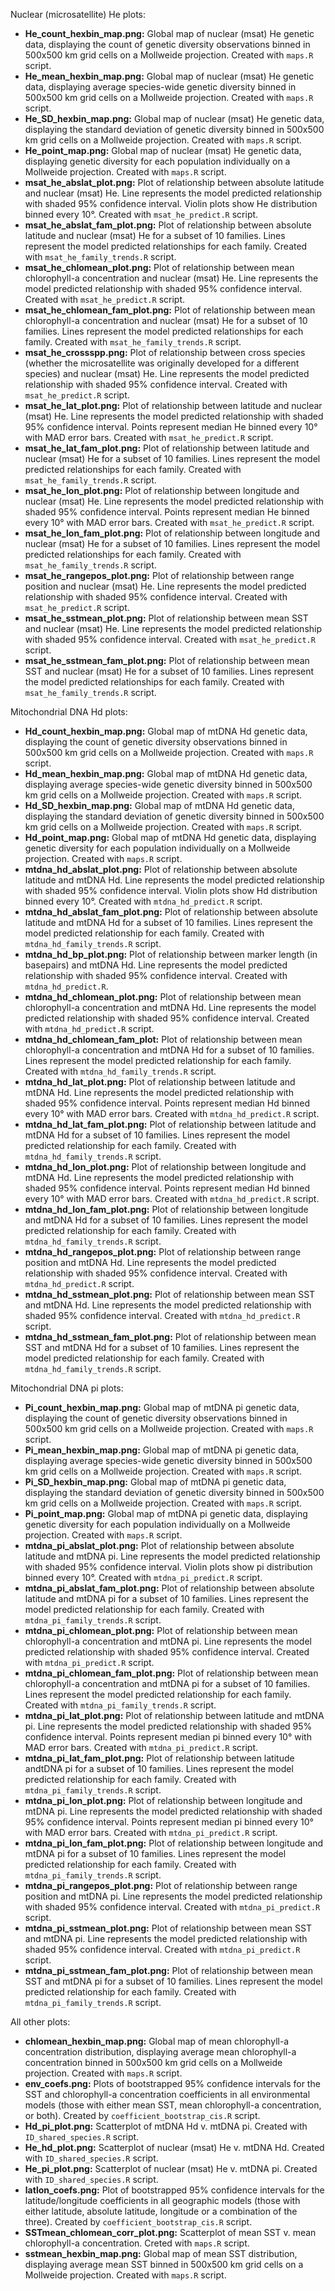 Nuclear (microsatellite) He plots:

* **He_count_hexbin_map.png:** Global map of nuclear (msat) He genetic data, displaying the count of genetic diversity observations binned in 500x500 km grid cells on a Mollweide projection. Created with `maps.R` script.
* **He_mean_hexbin_map.png:** Global map of nuclear (msat) He genetic data, displaying average species-wide genetic diversity binned in 500x500 km grid cells on a Mollweide projection. Created with `maps.R` script.
* **He_SD_hexbin_map.png:** Global map of nuclear (msat) He genetic data, displaying the standard deviation of genetic diversity binned in 500x500 km grid cells on a Mollweide projection. Created with `maps.R` script.
* **He_point_map.png:** Global map of nuclear (msat) He genetic data, displaying genetic diversity for each population individually on a Mollweide projection. Created with `maps.R` script.
* **msat_he_abslat_plot.png:** Plot of relationship between absolute latitude and nuclear (msat) He. Line represents the model predicted relationship with shaded 95% confidence interval. Violin plots show He distribution binned every 10°. Created with `msat_he_predict.R` script.
* **msat_he_abslat_fam_plot.png:** Plot of relationship between absolute latitude and nuclear (msat) He for a subset of 10 families. Lines represent the model predicted relationships for each family. Created with `msat_he_family_trends.R` script.
* **msat_he_chlomean_plot.png:** Plot of relationship between mean chlorophyll-a concentration and nuclear (msat) He. Line represents the model predicted relationship with shaded 95% confidence interval. Created with `msat_he_predict.R` script.
* **msat_he_chlomean_fam_plot.png:** Plot of relationship between mean chlorophyll-a concentration and nuclear (msat) He for a subset of 10 families. Lines represent the model predicted relationships for each family. Created with `msat_he_family_trends.R` script.
* **msat_he_crossspp.png:** Plot of relationship between cross species (whether the microsatellite was originally developed for a different species) and nuclear (msat) He. Line represents the model predicted relationship with shaded 95% confidence interval. Created with `msat_he_predict.R` script.
* **msat_he_lat_plot.png:** Plot of relationship between latitude and nuclear (msat) He. Line represents the model predicted relationship with shaded 95% confidence interval. Points represent median He binned every 10° with MAD error bars. Created with `msat_he_predict.R` script.
* **msat_he_lat_fam_plot.png:** Plot of relationship between latitude and nuclear (msat) He for a subset of 10 families. Lines represent the model predicted relationships for each family. Created with `msat_he_family_trends.R` script.
* **msat_he_lon_plot.png:** Plot of relationship between longitude and nuclear (msat) He. Line represents the model predicted relationship with shaded 95% confidence interval. Points represent median He binned every 10° with MAD error bars. Created with `msat_he_predict.R` script.
* **msat_he_lon_fam_plot.png:** Plot of relationship between longitude and nuclear (msat) He for a subset of 10 families. Lines represent the model predicted relationships for each family. Created with `msat_he_family_trends.R` script.
* **msat_he_rangepos_plot.png:** Plot of relationship between range position and nuclear (msat) He. Line represents the model predicted relationship with shaded 95% confidence interval. Created with `msat_he_predict.R` script.
* **msat_he_sstmean_plot.png:** Plot of relationship between mean SST and nuclear (msat) He. Line represents the model predicted relationship with shaded 95% confidence interval. Created with `msat_he_predict.R` script.
* **msat_he_sstmean_fam_plot.png:** Plot of relationship between mean SST and nuclear (msat) He for a subset of 10 families. Lines represent the model predicted relationships for each family. Created with `msat_he_family_trends.R` script.

Mitochondrial DNA Hd plots:

* **Hd_count_hexbin_map.png:** Global map of mtDNA Hd genetic data, displaying the count of genetic diversity observations binned in 500x500 km grid cells on a Mollweide projection. Created with `maps.R` script.
* **Hd_mean_hexbin_map.png:** Global map of mtDNA Hd genetic data, displaying average species-wide genetic diversity binned in 500x500 km grid cells on a Mollweide projection. Created with `maps.R` script.
* **Hd_SD_hexbin_map.png:** Global map of mtDNA Hd genetic data, displaying the standard deviation of genetic diversity binned in 500x500 km grid cells on a Mollweide projection. Created with `maps.R` script.
* **Hd_point_map.png:** Global map of mtDNA Hd genetic data, displaying genetic diversity for each population individually on a Mollweide projection. Created with `maps.R` script.
* **mtdna_hd_abslat_plot.png:** Plot of relationship between absolute latitude and mtDNA Hd. Line represents the model predicted relationship with shaded 95% confidence interval. Violin plots show Hd distribution binned every 10°. Created with `mtdna_hd_predict.R` script.
* **mtdna_hd_abslat_fam_plot.png:** Plot of relationship between absolute latitude and mtDNA Hd for a subset of 10 families. Lines represent the model predicted relationship for each family. Created with `mtdna_hd_family_trends.R` script.
* **mtdna_hd_bp_plot.png:** Plot of relationship between marker length (in basepairs) and mtDNA Hd. Line represents the model predicted relationship with shaded 95% confidence interval. Created with `mtdna_hd_predict.R`.
* **mtdna_hd_chlomean_plot.png:** Plot of relationship between mean chlorophyll-a concentration and mtDNA Hd. Line represents the model predicted relationship with shaded 95% confidence interval. Created with `mtdna_hd_predict.R` script.
* **mtdna_hd_chlomean_fam_plot:** Plot of relationship between mean chlorophyll-a concentration and mtDNA Hd for a subset of 10 families. Lines represent the model predicted relationship for each family. Created with `mtdna_hd_family_trends.R` script.
* **mtdna_hd_lat_plot.png:** Plot of relationship between latitude and mtDNA Hd. Line represents the model predicted relationship with shaded 95% confidence interval. Points represent median Hd binned every 10° with MAD error bars. Created with `mtdna_hd_predict.R` script.
* **mtdna_hd_lat_fam_plot.png:** Plot of relationship between latitude and mtDNA Hd for a subset of 10 families. Lines represent the model predicted relationship for each family. Created with `mtdna_hd_family_trends.R` script.
* **mtdna_hd_lon_plot.png:** Plot of relationship between longitude and mtDNA Hd. Line represents the model predicted relationship with shaded 95% confidence interval. Points represent median Hd binned every 10° with MAD error bars. Created with `mtdna_hd_predict.R` script.
* **mtdna_hd_lon_fam_plot.png:** Plot of relationship between longitude and mtDNA Hd for a subset of 10 families. Lines represent the model predicted relationship for each family. Created with `mtdna_hd_family_trends.R` script.
* **mtdna_hd_rangepos_plot.png:** Plot of relationship between range position and mtDNA Hd. Line represents the model predicted relationship with shaded 95% confidence interval. Created with `mtdna_hd_predict.R` script.
* **mtdna_hd_sstmean_plot.png:** Plot of relationship between mean SST and mtDNA Hd. Line represents the model predicted relationship with shaded 95% confidence interval. Created with `mtdna_hd_predict.R` script.
* **mtdna_hd_sstmean_fam_plot.png:** Plot of relationship between mean SST and mtDNA Hd for a subset of 10 families. Lines represent the model predicted relationship for each family. Created with `mtdna_hd_family_trends.R` script.

Mitochondrial DNA pi plots:

* **Pi_count_hexbin_map.png:** Global map of mtDNA pi genetic data, displaying the count of genetic diversity observations binned in 500x500 km grid cells on a Mollweide projection. Created with `maps.R` script.
* **Pi_mean_hexbin_map.png:** Global map of mtDNA pi genetic data, displaying average species-wide genetic diversity binned in 500x500 km grid cells on a Mollweide projection. Created with `maps.R` script.
* **Pi_SD_hexbin_map.png:** Global map of mtDNA pi genetic data, displaying the standard deviation of genetic diversity binned in 500x500 km grid cells on a Mollweide projection. Created with `maps.R` script.
* **Pi_point_map.png:** Global map of mtDNA pi genetic data, displaying genetic diversity for each population individually on a Mollweide projection. Created with `maps.R` script.
* **mtdna_pi_abslat_plot.png:** Plot of relationship between absolute latitude and mtDNA pi. Line represents the model predicted relationship with shaded 95% confidence interval. Violin plots show pi distribution binned every 10°. Created with `mtdna_pi_predict.R` script.
* **mtdna_pi_abslat_fam_plot.png:** Plot of relationship between absolute latitude and mtDNA pi for a subset of 10 families. Lines represent the model predicted relationship for each family. Created with `mtdna_pi_family_trends.R` script.
* **mtdna_pi_chlomean_plot.png:** Plot of relationship between mean chlorophyll-a concentration and mtDNA pi. Line represents the model predicted relationship with shaded 95% confidence interval. Created with `mtdna_pi_predict.R` script.
* **mtdna_pi_chlomean_fam_plot.png:** Plot of relationship between mean chlorophyll-a concentration and mtDNA pi for a subset of 10 families. Lines represent the model predicted relationship for each family. Created with `mtdna_pi_family_trends.R` script.
* **mtdna_pi_lat_plot.png:** Plot of relationship between latitude and mtDNA pi. Line represents the model predicted relationship with shaded 95% confidence interval. Points represent median pi binned every 10° with MAD error bars. Created with `mtdna_pi_predict.R` script.
* **mtdna_pi_lat_fam_plot.png:** Plot of relationship between latitude andtDNA pi for a subset of 10 families. Lines represent the model predicted relationship for each family. Created with `mtdna_pi_family_trends.R` script.
* **mtdna_pi_lon_plot.png:** Plot of relationship between longitude and mtDNA pi. Line represents the model predicted relationship with shaded 95% confidence interval. Points represent median pi binned every 10° with MAD error bars. Created with `mtdna_pi_predict.R` script.
* **mtdna_pi_lon_fam_plot.png:** Plot of relationship between longitude and mtDNA pi for a subset of 10 families. Lines represent the model predicted relationship for each family. Created with `mtdna_pi_family_trends.R` script.
* **mtdna_pi_rangepos_plot.png:** Plot of relationship between range position and mtDNA pi. Line represents the model predicted relationship with shaded 95% confidence interval. Created with `mtdna_pi_predict.R` script.
* **mtdna_pi_sstmean_plot.png:** Plot of relationship between mean SST and mtDNA pi. Line represents the model predicted relationship with shaded 95% confidence interval. Created with `mtdna_pi_predict.R` script.
* **mtdna_pi_sstmean_fam_plot.png:** Plot of relationship between mean SST and mtDNA pi for a subset of 10 families. Lines represent the model predicted relationship for each family. Created with `mtdna_pi_family_trends.R` script.

All other plots:

* **chlomean_hexbin_map.png:** Global map of mean chlorophyll-a concentration distribution, displaying average mean chlorophyll-a concentration binned in 500x500 km grid cells on a Mollweide projection. Created with `maps.R` script.
* **env_coefs.png:** Plots of bootstrapped 95% confidence intervals for the SST and chlorophyll-a concentration coefficients in all environmental models (those with either mean SST, mean chlorophyll-a concentration, or both). Created by `coefficient_bootstrap_cis.R` script.
* **Hd_pi_plot.png:** Scatterplot of mtDNA Hd v. mtDNA pi. Created with `ID_shared_species.R` script.
* **He_hd_plot.png:** Scatterplot of nuclear (msat) He v. mtDNA Hd. Created with `ID_shared_species.R` script.
* **He_pi_plot.png:** Scatterplot of nuclear (msat) He v. mtDNA pi. Created with `ID_shared_species.R` script.
* **latlon_coefs.png:** Plot of bootstrapped 95% confidence intervals for the latitude/longitude coefficients in all geographic models (those with either latitude, absolute latitude, longitude or a combination of the three). Created by `coefficient_bootstrap_cis.R` script.
* **SSTmean_chlomean_corr_plot.png:** Scatterplot of mean SST v. mean chlorophyll-a concentration. Creted with `maps.R` script.
* **sstmean_hexbin_map.png:** Global map of mean SST distribution, displaying average mean SST binned in 500x500 km grid cells on a Mollweide projection. Created with `maps.R` script.
